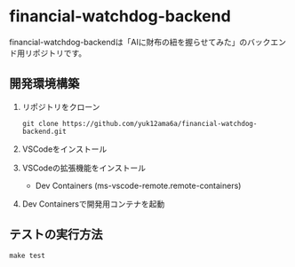 # financial-watchdog-backend

financial-watchdog-backendは「AIに財布の紐を握らせてみた」のバックエンド用リポジトリです。

## 開発環境構築

1. リポジトリをクローン

    ```
    git clone https://github.com/yuk12ama6a/financial-watchdog-backend.git
    ```

2. VSCodeをインストール

3. VSCodeの拡張機能をインストール

    - Dev Containers (ms-vscode-remote.remote-containers)

4. Dev Containersで開発用コンテナを起動

## テストの実行方法

```
make test
```

